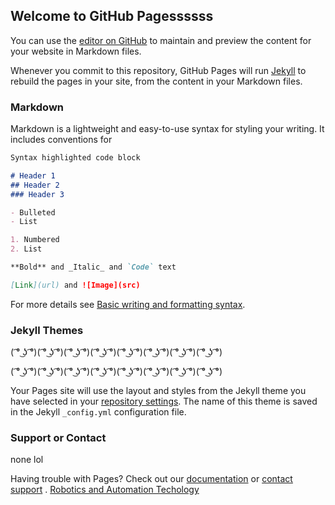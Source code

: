 ## Welcome to GitHub Pagessssss

You can use the [editor on GitHub](https://github.com/SulphurSpringsHS/Website/edit/gh-pages/index.md) to maintain and preview the content for your website in Markdown files.

Whenever you commit to this repository, GitHub Pages will run [Jekyll](https://jekyllrb.com/) to rebuild the pages in your site, from the content in your Markdown files.

### Markdown

Markdown is a lightweight and easy-to-use syntax for styling your writing. It includes conventions for

```markdown
Syntax highlighted code block

# Header 1
## Header 2
### Header 3

- Bulleted
- List

1. Numbered
2. List

**Bold** and _Italic_ and `Code` text

[Link](url) and ![Image](src)
```

For more details see [Basic writing and formatting syntax](https://docs.github.com/en/github/writing-on-github/getting-started-with-writing-and-formatting-on-github/basic-writing-and-formatting-syntax).

### Jekyll Themes
( ͡° ͜ʖ ͡°)( ͡° ͜ʖ ͡°)( ͡° ͜ʖ ͡°)( ͡° ͜ʖ ͡°)( ͡° ͜ʖ ͡°)( ͡° ͜ʖ ͡°)( ͡° ͜ʖ ͡°)( ͡° ͜ʖ ͡°)

( ͡° ͜ʖ ͡°)( ͡° ͜ʖ ͡°)( ͡° ͜ʖ ͡°)( ͡° ͜ʖ ͡°)( ͡° ͜ʖ ͡°)( ͡° ͜ʖ ͡°)( ͡° ͜ʖ ͡°)( ͡° ͜ʖ ͡°)

Your Pages site will use the layout and styles from the Jekyll theme you have selected in your [repository settings](https://github.com/SulphurSpringsHS/Website/settings/pages). The name of this theme is saved in the Jekyll `_config.yml` configuration file.

### Support or Contact
none lol

Having trouble with Pages? Check out our [documentation](https://docs.github.com/categories/github-pages-basics/) or [contact support](https://support.github.com/contact) . 
[Robotics and Automation Techology](https://www.skillsusa.org/competitions/skillsusa-championships/contest-descriptions/)

